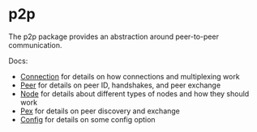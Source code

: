 # p2p

The p2p package provides an abstraction around peer-to-peer communication.

Docs:

- [Connection](../docs/specification/new-spec/p2p/connection.md) for details on how connections and multiplexing work
- [Peer](../docs/specification/new-spec/p2p/peer.md) for details on peer ID, handshakes, and peer exchange
- [Node](../docs/specification/new-spec/p2p/node.md) for details about different types of nodes and how they should work
- [Pex](../docs/specification/new-spec/p2p/pex.md) for details on peer discovery and exchange
- [Config](../docs/specification/new-spec/p2p/config.md) for details on some config option
